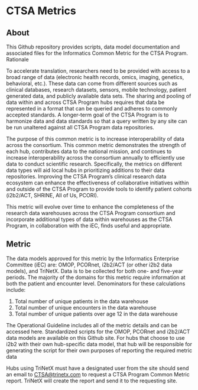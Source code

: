 # CTSA Metrics

## About

This Github repository provides scripts, data model documentation and associated files for the Informatics Common Metric for the CTSA Program.
Rationale

To accelerate translation, researchers need to be provided with access to a broad range of data (electronic health records, omics, imaging, genetics, behavioral, etc.). These data can come from different sources such as clinical databases, research datasets, sensors, mobile technology, patient generated data, and publicly available data sets. The sharing and pooling of data within and across CTSA Program hubs requires that data be represented in a format that can be queried and adheres to commonly accepted standards. A longer-term goal of the CTSA Program is to harmonize data and data standards so that a query written by any site can be run unaltered against all CTSA Program data repositories. 

The purpose of this common metric is to increase interoperability of data across the consortium. This common metric demonstrates the strength of each hub, contributes data to the national mission, and continues to increase interoperability across the consortium annually to efficiently use data to conduct scientific research. Specifically, the metrics on different data types will aid local hubs in prioritizing additions to their data repositories. Improving the CTSA Program’s clinical research data ecosystem can enhance the effectiveness of collaborative initiatives within and outside of the CTSA Program to provide tools to identify patient cohorts (i2b2/ACT, SHRINE, All of Us, PCORI).

This metric will evolve over time to enhance the completeness of the research data warehouses across the CTSA Program consortium and incorporate additional types of data within warehouses as the CTSA Program, in collaboration with the iEC, finds useful and appropriate.

## Metric
The data models approved for this metric by the Informatics Enterprise Committee (iEC) are: OMOP, PCORnet, i2b2/ACT (or other i2b2 data models), and TriNetX. Data is to be collected for both one- and five-year periods. 
The majority of the domains for this metric require information at both the patient and encounter level. Denominators for these calculations include:
1.	Total number of unique patients in the data warehouse
2.	Total number of unique encounters in the data warehouse
3.	Total number of unique patients over age 12 in the data warehouse

The Operational Guideline includes all of the metric details and can be accessed here. 
Standardized scripts for the OMOP, PCORnet and i2b2/ACT data models are available on this Github site. For hubs that choose to use i2b2 with their own hub-specific data model, that hub will be responsible for generating the script for their own purposes of reporting the required metric data


Hubs using TriNetX must have a designated user from the site should send an email to CTSA@trinetx.com to request a CTSA Program Common Metric report. TriNetX will create the report and send it to the requesting site.
